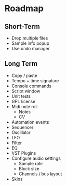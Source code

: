 # Roadmap

## Short-Term
- Drop multiple files
- Sample info popup
- Use undo manager

## Long Term

- Copy / paste
- Tempo + time signature
- Console commands
- Script window
- Unit tests
- GPL license
- Midi note roll
  - Notes
  - CV
- Automation events
- Sequencer
- Oscillator
- LFO
- Filter
- EQ
- VST Plugins
- Configure audio settings
  - Sample rate
  - Block size
  - Channels / bus layout
- Skins
